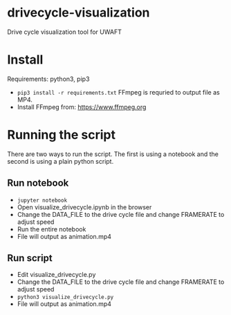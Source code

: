 # drivecycle-visualization
Drive cycle visualization tool for UWAFT

# Install
Requirements: python3, pip3
- `pip3 install -r requirements.txt`
FFmpeg is requried to output file as MP4.
- Install FFmpeg from: https://www.ffmpeg.org


# Running the script
There are two ways to run the script. The first is using a notebook and the second is using a plain python script.

## Run notebook
- `jupyter notebook`
- Open visualize_drivecycle.ipynb in the browser
- Change the DATA_FILE to the drive cycle file and change FRAMERATE to adjust speed
- Run the entire notebook
- File will output as animation.mp4

## Run script
- Edit visualize_drivecycle.py
- Change the DATA_FILE to the drive cycle file and change FRAMERATE to adjust speed
- `python3 visualize_drivecycle.py`
- File will output as animation.mp4
